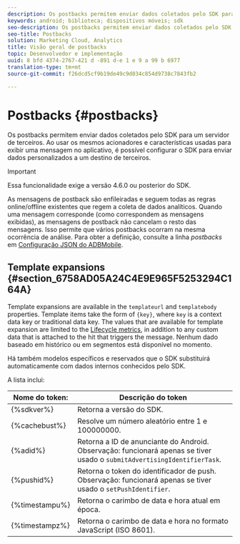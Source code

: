 ```yaml
---
description: Os postbacks permitem enviar dados coletados pelo SDK para um servidor de terceiros. Ao usar os mesmos acionadores e características usadas para exibir uma mensagem no aplicativo, é possível configurar o SDK para enviar dados personalizados a um destino de terceiros.
keywords: android; biblioteca; dispositivos móveis; sdk
seo-description: Os postbacks permitem enviar dados coletados pelo SDK para um servidor de terceiros. Ao usar os mesmos acionadores e características usadas para exibir uma mensagem no aplicativo, é possível configurar o SDK para enviar dados personalizados a um destino de terceiros.
seo-title: Postbacks
solution: Marketing Cloud, Analytics
title: Visão geral de postbacks
topic: Desenvolvedor e implementação
uuid: 8 bfd 4374-2767-421 d -891 d-e 1 e 9 a 99 b 6977
translation-type: tm+mt
source-git-commit: f26dcd5cf9b19de49c9d034c854d9738c7843fb2

---
```



# Postbacks {#postbacks}

Os postbacks permitem enviar dados coletados pelo SDK para um servidor de terceiros. Ao usar os mesmos acionadores e características usadas para exibir uma mensagem no aplicativo, é possível configurar o SDK para enviar dados personalizados a um destino de terceiros.

>[!IMPORTANT]
>
>Essa funcionalidade exige a versão 4.6.0 ou posterior do SDK.

As mensagens de postback são enfileiradas e seguem todas as regras online/offline existentes que regem a coleta de dados analíticos. Quando uma mensagem corresponde (como correspondem as mensagens exibidas), as mensagens de postback não cancelam o resto das mensagens. Isso permite que vários postbacks ocorram na mesma ocorrência de análise. Para obter a definição, consulte a linha *postbacks* em [Configuração JSON do ADBMobile](/help/android/configuration/json-config/json-config.md).

## Template expansions {#section_6758AD05A24C4E9E965F5253294C164A}

Template expansions are available in the `templateurl` and `templatebody` properties. Template items take the form of `{key}`, where `key` is a context data key or traditional data key. The values that are available for template expansion are limited to the [Lifecycle metrics](/help/android/metrics.md), in addition to any custom data that is attached to the hit that triggers the message. Nenhum dado baseado em histórico ou em segmentos está disponível no momento.

Há também modelos específicos e reservados que o SDK substituirá automaticamente com dados internos conhecidos pelo SDK.

A lista inclui:

| Nome do token: | Descrição do token |
|--- |--- |
| {%sdkver%} | Retorna a versão do SDK. |
| {%cachebust%} | Resolve um número aleatório entre 1 e 100000000. |
| {%adid%} | Retorna a ID de anunciante do Android. Observação: funcionará apenas se tiver usado o `submitAdvertisingIdentifierTask`. |
| {%pushid%} | Retorna o token do identificador de push. Observação: funcionará apenas se tiver usado o `setPushIdentifier`. |
| {%timestampu%} | Retorna o carimbo de data e hora atual em época. |
| {%timestampz%} | Retorna o carimbo de data e hora no formato JavaScript (ISO 8601). |